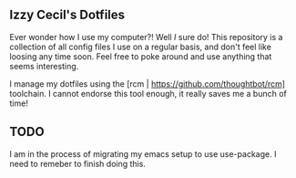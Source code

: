 Izzy Cecil's Dotfiles
---------------------
Ever wonder how I use my computer?! Well *I* sure do! This repository
is a collection of all config files I use on a regular basis, and
don't feel like loosing any time soon. Feel free to poke around and
use anything that seems interesting.

I manage my dotfiles using the
[rcm | https://github.com/thoughtbot/rcm] toolchain. I cannot endorse
this tool enough, it really saves me a bunch of time!

TODO
----
I am in the process of migrating my emacs setup to use use-package. I
need to remeber to finish doing this.
